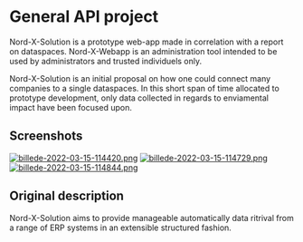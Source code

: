 
# General API project

Nord-X-Solution is a prototype web-app made in correlation with a report on dataspaces. 
Nord-X-Webapp is an administration tool intended to be used by administrators and trusted individuels only.

Nord-X-Solution is an initial proposal on how one could connect many companies to a single dataspaces.
In this short span of time allocated to prototype development, only data collected in regards to enviamental impact have been focused upon. 
## Screenshots

[![billede-2022-03-15-114420.png](https://i.postimg.cc/659jRjPH/billede-2022-03-15-114420.png)](https://postimg.cc/rzPN2JMW)
[![billede-2022-03-15-114729.png](https://i.postimg.cc/HxFftQfS/billede-2022-03-15-114729.png)](https://postimg.cc/jwQgxJqN)
[![billede-2022-03-15-114844.png](https://i.postimg.cc/g01WMFhq/billede-2022-03-15-114844.png)](https://postimg.cc/cK72HzXr)

## Original description

Nord-X-Solution aims to provide manageable automatically data ritrival from a range of ERP systems in an extensible structured fashion.

